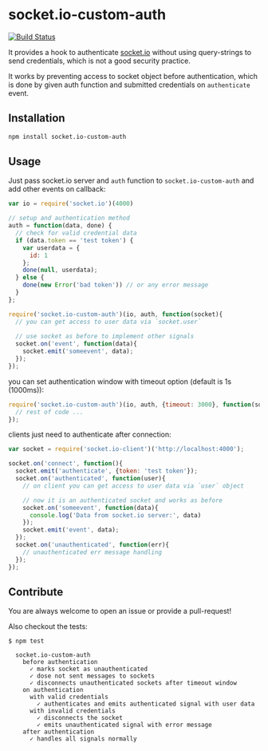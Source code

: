 # socket.io-custom-auth

[![Build Status](https://travis-ci.org/xxxwww/socket.io-custom-auth.svg?branch=master)](https://travis-ci.org/xxxwww/socket.io-custom-auth)

It provides a hook to authenticate [socket.io](https://github.com/socketio/socket.io)
without using query-strings to send credentials, which is not a good security practice.

It works by preventing access to socket object before authentication, which is
done by given auth function and submitted credentials on `authenticate` event.

## Installation

```bash
npm install socket.io-custom-auth
```

## Usage

Just pass socket.io server and `auth` function to `socket.io-custom-auth` and add other
events on callback:
```javascript
var io = require('socket.io')(4000)

// setup and authentication method
auth = function(data, done) {
  // check for valid credential data
  if (data.token == 'test token') {
    var userdata = {
      id: 1
    };
    done(null, userdata);
  } else {
    done(new Error('bad token')) // or any error message
  }
};

require('socket.io-custom-auth')(io, auth, function(socket){
  // you can get access to user data via `socket.user`
  
  // use socket as before to implement other signals
  socket.on('event', function(data){
    socket.emit('someevent', data);
  });
});
```

you can set authentication window with timeout option (default is 1s (1000ms)):

```javascript
require('socket.io-custom-auth')(io, auth, {timeout: 3000}, function(socket){
  // rest of code ...
});
```

clients just need to authenticate after connection:
```javascript
var socket = require('socket.io-client')('http://localhost:4000');

socket.on('connect', function(){
  socket.emit('authenticate', {token: 'test token'});
  socket.on('authenticated', function(user){
    // on client you can get access to user data via `user` object

    // now it is an authenticated socket and works as before
    socket.on('someevent', function(data){
      console.log('Data from socket.io server:', data)
    });
    socket.emit('event', data);
  });
  socket.on('unauthenticated', function(err){
    // unauthenticated err message handling
  });
});
```

## Contribute

You are always welcome to open an issue or provide a pull-request!

Also checkout the tests:

```
$ npm test

  socket.io-custom-auth
    before authentication
      ✓ marks socket as unauthenticated
      ✓ dose not sent messages to sockets
      ✓ disconnects unauthenticated sockets after timeout window
    on authentication
      with valid credentials
        ✓ authenticates and emits authenticated signal with user data
      with invalid credentials
        ✓ disconnects the socket
        ✓ emits unauthenticated signal with error message
    after authentication
      ✓ handles all signals normally
```

